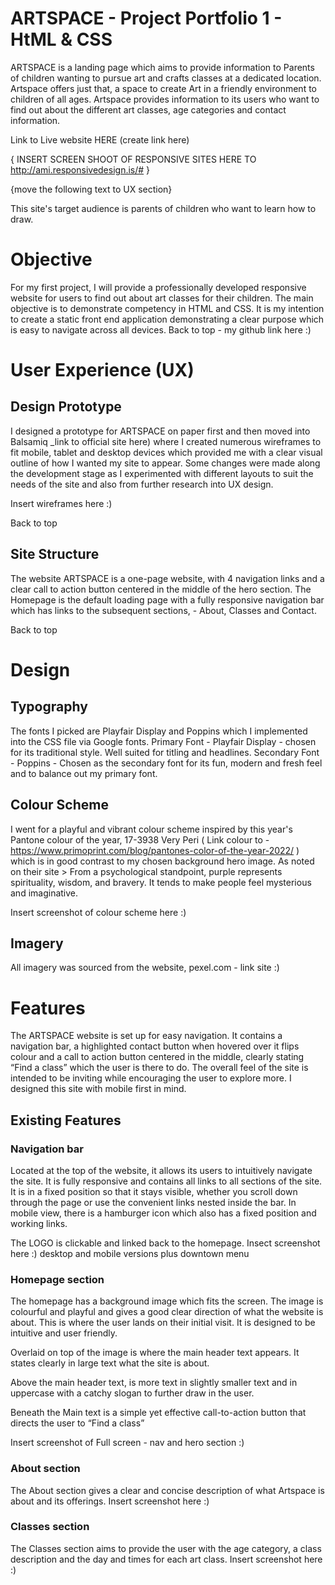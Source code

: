 # ARTSPACE - Project Portfolio 1 - HtML & CSS
ARTSPACE is a landing page which aims to provide information to Parents of children wanting to pursue art and crafts classes at a dedicated location. Artspace offers just that, a space to create Art in a friendly environment to children of all ages.
Artspace provides information to its users who want to find out about the different art classes, age categories and contact information.
 
Link to Live website HERE  (create link here)
 
 
{ INSERT SCREEN SHOOT OF RESPONSIVE SITES HERE TO
http://ami.responsivedesign.is/# }
 
{move the following text to UX section}
 
This site's target audience is parents of children who want to learn how to draw.
# Objective
For my first project, I will provide a professionally developed responsive website for users to find out about art classes for their children. The main objective is to demonstrate competency in HTML and CSS. It is my intention to create a static front end application demonstrating a clear purpose which is easy to navigate across all devices.
Back to top -  my github link here :)

# User Experience (UX)
## Design Prototype
I designed a prototype for ARTSPACE on paper first and then moved into Balsamiq _link to official site here) where I created numerous wireframes to fit mobile, tablet and desktop devices which provided me with a clear visual outline of how I wanted my site to appear. Some changes were made along the development stage as I experimented with different layouts to suit the needs of the site and also from further research into UX design.
 
Insert wireframes here :)
 
Back to top

## Site Structure
The website ARTSPACE is a one-page website, with 4 navigation links and a clear call to action button centered in the middle of the hero section. The Homepage is the default loading page with a fully responsive navigation bar which has links to the subsequent sections, - About, Classes and Contact.

Back to top

# Design
## Typography
 
The fonts I picked are Playfair Display and Poppins which I implemented into the CSS file via Google fonts.
Primary Font - Playfair Display -  chosen for its traditional style. Well suited for titling and headlines.
Secondary Font - Poppins - Chosen as the secondary font for its fun, modern and fresh feel and to balance out my primary font.

## Colour Scheme
 
I went for a playful and vibrant colour scheme inspired by this year's Pantone colour of the year, 17-3938 Very Peri ( Link colour to - https://www.primoprint.com/blog/pantones-color-of-the-year-2022/ ) which is in good contrast to my chosen background hero image.
As noted on their site > From a psychological standpoint, purple represents spirituality, wisdom, and bravery. It tends to make people feel mysterious and imaginative.

Insert screenshot of colour scheme here :)

## Imagery
All imagery was sourced from the website, pexel.com - link site :)

# Features
The ARTSPACE website is set up for easy navigation. It contains a navigation bar, a highlighted contact button when hovered over it flips colour and a call to action button centered in the middle, clearly stating “Find a class” which the user is there to do. The overall feel of the site is intended to be inviting while encouraging the user to explore more. I designed this site with mobile first in mind.

## Existing Features
 
### Navigation bar
Located at the top of the website, it allows its users to intuitively navigate the site. It is fully responsive and contains all links to all sections of the site. It is in a fixed position so that it stays visible, whether you scroll down through the page or use the convenient links nested inside the bar. In mobile view, there is a hamburger icon which also has a fixed position and working links.
 
The LOGO is clickable and linked back to the homepage.
Insect screenshot here :) desktop and mobile versions plus downtown menu

### Homepage section
 
The homepage has a background image which fits the screen. The image is colourful and playful and gives a good clear direction of what the website is about. This is where the user lands on their initial visit. It is designed to be intuitive and user friendly.
 
 
Overlaid on top of the image is where the main header text appears. It states clearly in large text what the site is about.
 
Above the main header text, is more text in slightly smaller text and in uppercase with a catchy slogan to further draw in the user.
 
Beneath the Main text is a simple yet effective call-to-action button that directs the user to “Find a class”
 
Insert screenshot of Full screen - nav and hero section :)

### About section
The About section gives a clear and concise description of what Artspace is about and its offerings.
Insert screenshot here :)

### Classes section
The Classes section aims to provide the user with the age category, a class description and the day and times for each art class.
Insert screenshot here :)
